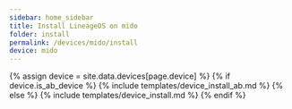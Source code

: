 ```yaml
---
sidebar: home_sidebar
title: Install LineageOS on mido
folder: install
permalink: /devices/mido/install
device: mido
---
```

{% assign device = site.data.devices[page.device] %}
{% if device.is_ab_device %}
{% include templates/device_install_ab.md %}
{% else %}
{% include templates/device_install.md %}
{% endif %}
